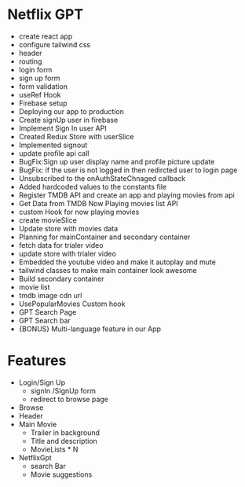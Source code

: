 # Netflix GPT
- create react app
- configure tailwind css
- header
- routing
- login form
- sign up form
- form validation
- useRef Hook
- Firebase setup
- Deploying our app to production
- Create signUp user in firebase
- Implement Sign In user API
- Created Redux Store with userSlice
- Implemented signout
- update profile api call
- BugFix:Sign up user display name and profile picture update
- BugFix: if the user is not logged in then redircted user to login page
- Unsubscribed to the onAuthStateChnaged callback
- Added hardcoded values to the constants file
- Register TMDB API and create an app and playing movies from api
- Get Data from TMDB Now Playing movies list API
- custom Hook for now playing movies
- create movieSlice
- Update store with movies data
- Planning for mainContainer and secondary container
- fetch data for trialer video
- update store with trialer video
- Embedded the youtube video and make it autoplay and mute
- tailwind classes to make main container look awesome
- Build secondary container
- movie list
- tmdb image cdn url
- UsePopularMovies Custom hook
- GPT Search Page
- GPT Search bar
- {BONUS} Multi-language feature in our App





# Features 
- Login/Sign Up
    - signIn /SIgnUp form
    - redirect to browse page
- Browse
 - Header
 - Main Movie
     - Trailer in background
     - Title and description
     - MovieLists * N
 - NetflixGpt
    - search Bar
    - Movie suggestions

    

